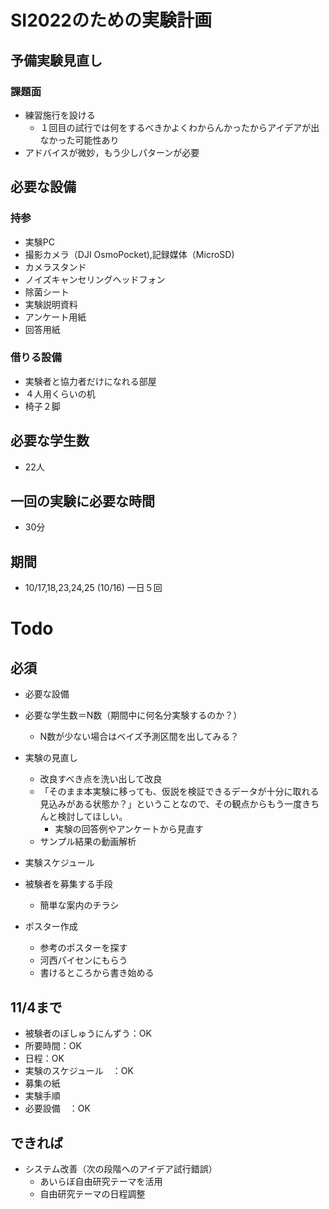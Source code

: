 # SI2022のための実験計画
## 予備実験見直し
### 課題面
- 練習施行を設ける
  - １回目の試行では何をするべきかよくわからんかったからアイデアが出なかった可能性あり
- アドバイスが微妙，もう少しパターンが必要




## 必要な設備
### 持参
- 実験PC 
- 撮影カメラ（DJI OsmoPocket),記録媒体（MicroSD) 
- カメラスタンド
- ノイズキャンセリングヘッドフォン
- 除菌シート
- 実験説明資料
- アンケート用紙
- 回答用紙
### 借りる設備
- 実験者と協力者だけになれる部屋
- ４人用くらいの机
- 椅子２脚
## 必要な学生数
- 22人
## 一回の実験に必要な時間
- 30分
## 期間
- 10/17,18,23,24,25 (10/16) 一日５回


# Todo 
## 必須
- 必要な設備
- 必要な学生数＝N数（期間中に何名分実験するのか？）
  - N数が少ない場合はベイズ予測区間を出してみる？
- 実験の見直し
  - 改良すべき点を洗い出して改良
  - 「そのまま本実験に移っても、仮説を検証できるデータが十分に取れる見込みがある状態か？」ということなので、その観点からもう一度きちんと検討してほしい。
    - 実験の回答例やアンケートから見直す
  - サンプル結果の動画解析
- 実験スケジュール
- 被験者を募集する手段
  - 簡単な案内のチラシ

- ポスター作成
  - 参考のポスターを探す
  - 河西パイセンにもらう
  - 書けるところから書き始める
## 11/4まで
- 被験者のぼしゅうにんずう：OK
- 所要時間：OK
- 日程：OK
- 実験のスケジュール　：OK
- 募集の紙
- 実験手順
- 必要設備　：OK
## できれば
- システム改善（次の段階へのアイデア試行錯誤）
  - あいらぼ自由研究テーマを活用
  - 自由研究テーマの日程調整